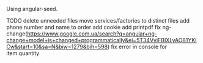 Using angular-seed.

TODO
delete unneeded files
move services/factories to distinct files
add phone number and name to order
add cookie
add printpdf
fix ng-change(https://www.google.com.ua/search?q=angular+ng-change+model+is+changed+programmatically&ei=5T34VviFBIXLyAO81YKICw&start=10&sa=N&biw=1279&bih=598)
fix error in console for item.quantity
